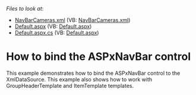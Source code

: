 <!-- default file list -->
*Files to look at*:

* [NavBarCameras.xml](./CS/WebSite/App_Data/NavBarCameras.xml) (VB: [NavBarCameras.xml](./VB/WebSite/App_Data/NavBarCameras.xml))
* [Default.aspx](./CS/WebSite/Default.aspx) (VB: [Default.aspx](./VB/WebSite/Default.aspx))
* [Default.aspx.cs](./CS/WebSite/Default.aspx.cs) (VB: [Default.aspx](./VB/WebSite/Default.aspx))
<!-- default file list end -->
# How to bind the ASPxNavBar control


<p>This example demonstrates how to bind the ASPxNavBar control to the XmlDataSource. This example also shows how to work with GroupHeaderTemplate and ItemTemplate templates.</p>

<br/>


